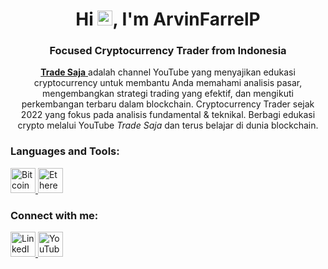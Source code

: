 <h1 align="center">Hi <img src="https://qpluspicture.oss-cn-beijing.aliyuncs.com/6LjjQA/Hi.gif" alt="Hi" width="24"/>, I'm ArvinFarrelP</h1>
<h3 align="center">Focused Cryptocurrency Trader from Indonesia</h3>

<p align="center">
  <a href="https://www.youtube.com/@tradesaja" target="_blank" rel="noreferrer">
    <strong>Trade Saja</strong>
  </a> adalah channel YouTube yang menyajikan edukasi cryptocurrency untuk membantu Anda memahami analisis pasar, mengembangkan strategi trading yang efektif, dan mengikuti perkembangan terbaru dalam blockchain. Cryptocurrency Trader sejak 2022 yang fokus pada analisis fundamental & teknikal. Berbagi edukasi crypto melalui YouTube <em>Trade Saja</em> dan terus belajar di dunia blockchain.
</p>

<h3 align="left">Languages and Tools:</h3>
<p align="left">
  <a href="https://bitcoin.org/en/" target="_blank" rel="noreferrer">
    <img src="https://upload.wikimedia.org/wikipedia/commons/4/46/Bitcoin.svg" alt="Bitcoin" width="40" height="40"/>
  </a>
  <a href="https://ethereum.org/en/" target="_blank" rel="noreferrer">
    <img src="https://upload.wikimedia.org/wikipedia/commons/0/05/Ethereum_logo_2014.svg" alt="Ethereum" width="40" height="40"/>
  </a>
</p>

<h3 align="left">Connect with me:</h3>
<p align="left">
  <a href="https://www.linkedin.com/in/arvinfarrelp/" target="_blank" rel="noreferrer">
    <img src="https://raw.githubusercontent.com/rahuldkjain/github-profile-readme-generator/master/src/images/icons/Social/linked-in-alt.svg" alt="LinkedIn Profile" width="40" height="40"/>
  </a>
  <a href="https://www.youtube.com/@tradesaja" target="_blank" rel="noreferrer">
    <img src="https://cdn-icons-png.flaticon.com/512/1384/1384060.png" alt="YouTube Channel" width="40" height="40"/>
  </a>
</p>
